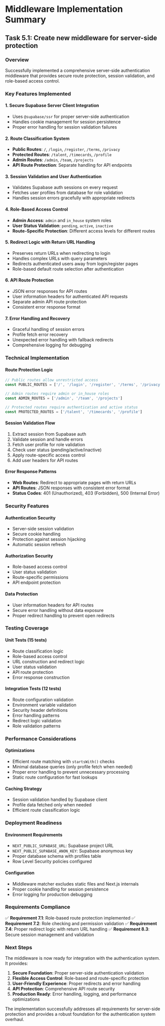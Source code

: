 # Middleware Implementation Summary

## Task 5.1: Create new middleware for server-side protection

### Overview
Successfully implemented a comprehensive server-side authentication middleware that provides secure route protection, session validation, and role-based access control.

### Key Features Implemented

#### 1. Secure Supabase Server Client Integration
- Uses `@supabase/ssr` for proper server-side authentication
- Handles cookie management for session persistence
- Proper error handling for session validation failures

#### 2. Route Classification System
- **Public Routes**: `/`, `/login`, `/register`, `/terms`, `/privacy`
- **Protected Routes**: `/talent`, `/timecards`, `/profile`
- **Admin Routes**: `/admin`, `/team`, `/projects`
- **API Route Protection**: Separate handling for API endpoints

#### 3. Session Validation and User Authentication
- Validates Supabase auth sessions on every request
- Fetches user profiles from database for role validation
- Handles session errors gracefully with appropriate redirects

#### 4. Role-Based Access Control
- **Admin Access**: `admin` and `in_house` system roles
- **User Status Validation**: `pending`, `active`, `inactive`
- **Route-Specific Protection**: Different access levels for different routes

#### 5. Redirect Logic with Return URL Handling
- Preserves return URLs when redirecting to login
- Handles complex URLs with query parameters
- Redirects authenticated users away from login/register pages
- Role-based default route selection after authentication

#### 6. API Route Protection
- JSON error responses for API routes
- User information headers for authenticated API requests
- Separate admin API route protection
- Consistent error response format

#### 7. Error Handling and Recovery
- Graceful handling of session errors
- Profile fetch error recovery
- Unexpected error handling with fallback redirects
- Comprehensive logging for debugging

### Technical Implementation

#### Route Protection Logic
```typescript
// Public routes allow unrestricted access
const PUBLIC_ROUTES = ['/', '/login', '/register', '/terms', '/privacy']

// Admin routes require admin or in_house roles
const ADMIN_ROUTES = ['/admin', '/team', '/projects']

// Protected routes require authentication and active status
const PROTECTED_ROUTES = ['/talent', '/timecards', '/profile']
```

#### Session Validation Flow
1. Extract session from Supabase auth
2. Validate session and handle errors
3. Fetch user profile for role validation
4. Check user status (pending/active/inactive)
5. Apply route-specific access control
6. Add user headers for API routes

#### Error Response Patterns
- **Web Routes**: Redirect to appropriate pages with return URLs
- **API Routes**: JSON responses with consistent error format
- **Status Codes**: 401 (Unauthorized), 403 (Forbidden), 500 (Internal Error)

### Security Features

#### Authentication Security
- Server-side session validation
- Secure cookie handling
- Protection against session hijacking
- Automatic session refresh

#### Authorization Security
- Role-based access control
- User status validation
- Route-specific permissions
- API endpoint protection

#### Data Protection
- User information headers for API routes
- Secure error handling without data exposure
- Proper redirect handling to prevent open redirects

### Testing Coverage

#### Unit Tests (15 tests)
- Route classification logic
- Role-based access control
- URL construction and redirect logic
- User status validation
- API route protection
- Error response construction

#### Integration Tests (12 tests)
- Route configuration validation
- Environment variable validation
- Security header definitions
- Error handling patterns
- Redirect logic validation
- Role validation patterns

### Performance Considerations

#### Optimizations
- Efficient route matching with `startsWith()` checks
- Minimal database queries (only profile fetch when needed)
- Proper error handling to prevent unnecessary processing
- Static route configuration for fast lookups

#### Caching Strategy
- Session validation handled by Supabase client
- Profile data fetched only when needed
- Efficient route classification logic

### Deployment Readiness

#### Environment Requirements
- `NEXT_PUBLIC_SUPABASE_URL`: Supabase project URL
- `NEXT_PUBLIC_SUPABASE_ANON_KEY`: Supabase anonymous key
- Proper database schema with profiles table
- Row Level Security policies configured

#### Configuration
- Middleware matcher excludes static files and Next.js internals
- Proper cookie handling for session persistence
- Error logging for production debugging

### Requirements Compliance

✅ **Requirement 7.1**: Role-based route protection implemented
✅ **Requirement 7.2**: Role checking and permission validation
✅ **Requirement 7.4**: Proper redirect logic with return URL handling
✅ **Requirement 8.3**: Secure session management and validation

### Next Steps

The middleware is now ready for integration with the authentication system. It provides:

1. **Secure Foundation**: Proper server-side authentication validation
2. **Flexible Access Control**: Role-based and route-specific protection
3. **User-Friendly Experience**: Proper redirects and error handling
4. **API Protection**: Comprehensive API route security
5. **Production Ready**: Error handling, logging, and performance optimizations

The implementation successfully addresses all requirements for server-side protection and provides a robust foundation for the authentication system overhaul.